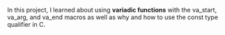In this project, I learned about using **variadic functions** with the va_start, va_arg, and va_end macros as well as why and how to use the const type qualifier in C.
